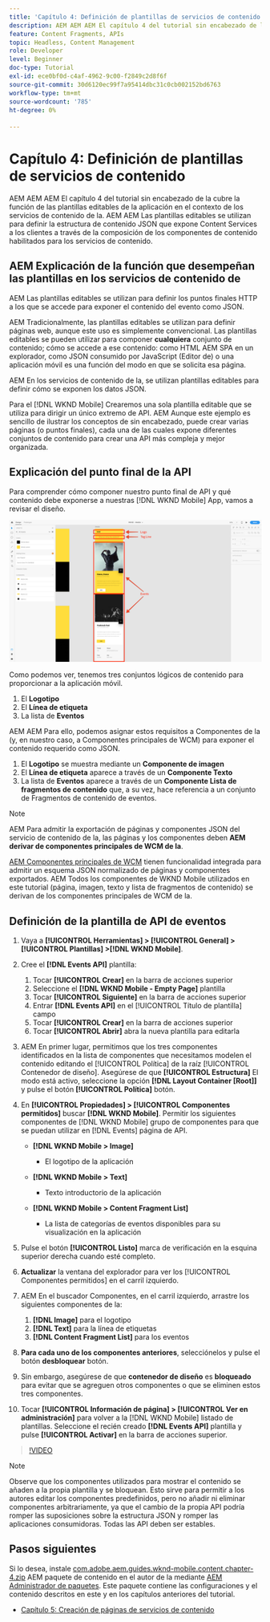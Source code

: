 ```yaml
---
title: 'Capítulo 4: Definición de plantillas de servicios de contenido: servicios de contenido'
description: AEM AEM AEM El capítulo 4 del tutorial sin encabezado de la cubre la función de las plantillas editables de la aplicación en el contexto de los servicios de contenido de la. AEM Las plantillas editables se utilizan para definir la estructura de contenido JSON que, en última instancia, exponen los servicios de contenido.
feature: Content Fragments, APIs
topic: Headless, Content Management
role: Developer
level: Beginner
doc-type: Tutorial
exl-id: ece0bf0d-c4af-4962-9c00-f2849c2d8f6f
source-git-commit: 30d6120ec99f7a95414dbc31c0cb002152bd6763
workflow-type: tm+mt
source-wordcount: '785'
ht-degree: 0%

---
```


# Capítulo 4: Definición de plantillas de servicios de contenido

AEM AEM AEM El capítulo 4 del tutorial sin encabezado de la cubre la función de las plantillas editables de la aplicación en el contexto de los servicios de contenido de la. AEM AEM Las plantillas editables se utilizan para definir la estructura de contenido JSON que expone Content Services a los clientes a través de la composición de los componentes de contenido habilitados para los servicios de contenido.

## AEM Explicación de la función que desempeñan las plantillas en los servicios de contenido de

AEM Las plantillas editables se utilizan para definir los puntos finales HTTP a los que se accede para exponer el contenido del evento como JSON.

AEM Tradicionalmente, las plantillas editables se utilizan para definir páginas web, aunque este uso es simplemente convencional. Las plantillas editables se pueden utilizar para componer **cualquiera** conjunto de contenido; cómo se accede a ese contenido: como HTML AEM SPA en un explorador, como JSON consumido por JavaScript (Editor de) o una aplicación móvil es una función del modo en que se solicita esa página.

AEM En los servicios de contenido de la, se utilizan plantillas editables para definir cómo se exponen los datos JSON.

Para el [!DNL WKND Mobile] Crearemos una sola plantilla editable que se utiliza para dirigir un único extremo de API. AEM Aunque este ejemplo es sencillo de ilustrar los conceptos de sin encabezado, puede crear varias páginas (o puntos finales), cada una de las cuales expone diferentes conjuntos de contenido para crear una API más compleja y mejor organizada.

## Explicación del punto final de la API

Para comprender cómo componer nuestro punto final de API y qué contenido debe exponerse a nuestras [!DNL WKND Mobile] App, vamos a revisar el diseño.

![Descomposición de página de API de eventos](./assets/chapter-4/design-to-component-mapping.png)

Como podemos ver, tenemos tres conjuntos lógicos de contenido para proporcionar a la aplicación móvil.

1. El **Logotipo**
2. El **Línea de etiqueta**
3. La lista de **Eventos**

AEM AEM Para ello, podemos asignar estos requisitos a Componentes de la (y, en nuestro caso, a Componentes principales de WCM) para exponer el contenido requerido como JSON.

1. El **Logotipo** se muestra mediante un **Componente de imagen**
2. El **Línea de etiqueta** aparece a través de un **Componente Texto**
3. La lista de **Eventos** aparece a través de un **Componente Lista de fragmentos de contenido** que, a su vez, hace referencia a un conjunto de Fragmentos de contenido de eventos.

>[!NOTE]
>
>AEM Para admitir la exportación de páginas y componentes JSON del servicio de contenido de la, las páginas y los componentes deben **AEM derivar de componentes principales de WCM de la**.
>
>[AEM Componentes principales de WCM](https://github.com/Adobe-Marketing-Cloud/aem-core-wcm-components) tienen funcionalidad integrada para admitir un esquema JSON normalizado de páginas y componentes exportados. AEM Todos los componentes de WKND Mobile utilizados en este tutorial (página, imagen, texto y lista de fragmentos de contenido) se derivan de los componentes principales de WCM de la.

## Definición de la plantilla de API de eventos

1. Vaya a **[!UICONTROL Herramientas] > [!UICONTROL General] > [!UICONTROL Plantillas] >[!DNL WKND Mobile]**.

1. Cree el **[!DNL Events API]** plantilla:

   1. Tocar **[!UICONTROL Crear]** en la barra de acciones superior
   1. Seleccione el **[!DNL WKND Mobile - Empty Page]** plantilla
   1. Tocar **[!UICONTROL Siguiente]** en la barra de acciones superior
   1. Entrar **[!DNL Events API]** en el [!UICONTROL Título de plantilla] campo
   1. Tocar **[!UICONTROL Crear]** en la barra de acciones superior
   1. Tocar **[!UICONTROL Abrir]** abra la nueva plantilla para editarla

1. AEM En primer lugar, permitimos que los tres componentes identificados en la lista de componentes que necesitamos modelen el contenido editando el [!UICONTROL Política] de la raíz [!UICONTROL Contenedor de diseño]. Asegúrese de que **[!UICONTROL Estructura]** El modo está activo, seleccione la opción **[!DNL Layout Container \[Root\]]** y pulse el botón **[!UICONTROL Política]** botón.
1. En **[!UICONTROL Propiedades] > [!UICONTROL Componentes permitidos]** buscar **[!DNL WKND Mobile]**. Permitir los siguientes componentes de [!DNL WKND Mobile] grupo de componentes para que se puedan utilizar en [!DNL Events] página de API.

   * **[!DNL WKND Mobile > Image]**

      * El logotipo de la aplicación

   * **[!DNL WKND Mobile > Text]**

      * Texto introductorio de la aplicación

   * **[!DNL WKND Mobile > Content Fragment List]**

      * La lista de categorías de eventos disponibles para su visualización en la aplicación

1. Pulse el botón **[!UICONTROL Listo]** marca de verificación en la esquina superior derecha cuando esté completo.
1. **Actualizar** la ventana del explorador para ver los [!UICONTROL Componentes permitidos] en el carril izquierdo.
1. AEM En el buscador Componentes, en el carril izquierdo, arrastre los siguientes componentes de la:
   1. **[!DNL Image]** para el logotipo
   2. **[!DNL Text]** para la línea de etiquetas
   3. **[!DNL Content Fragment List]** para los eventos
1. **Para cada uno de los componentes anteriores**, selecciónelos y pulse el botón **desbloquear** botón.
1. Sin embargo, asegúrese de que **contenedor de diseño** es **bloqueado** para evitar que se agreguen otros componentes o que se eliminen estos tres componentes.
1. Tocar **[!UICONTROL Información de página] > [!UICONTROL Ver en administración]** para volver a la [!DNL WKND Mobile] listado de plantillas. Seleccione el recién creado **[!DNL Events API]** plantilla y pulse **[!UICONTROL Activar]** en la barra de acciones superior.

>[!VIDEO](https://video.tv.adobe.com/v/28342?quality=12&learn=on)

>[!NOTE]
>
> Observe que los componentes utilizados para mostrar el contenido se añaden a la propia plantilla y se bloquean. Esto sirve para permitir a los autores editar los componentes predefinidos, pero no añadir ni eliminar componentes arbitrariamente, ya que el cambio de la propia API podría romper las suposiciones sobre la estructura JSON y romper las aplicaciones consumidoras. Todas las API deben ser estables.

## Pasos siguientes

Si lo desea, instale [com.adobe.aem.guides.wknd-mobile.content.chapter-4.zip](https://github.com/adobe/aem-guides-wknd-mobile/releases/latest) AEM paquete de contenido en el autor de la mediante [AEM Administrador de paquetes](http://localhost:4502/crx/packmgr/index.jsp). Este paquete contiene las configuraciones y el contenido descritos en este y en los capítulos anteriores del tutorial.

* [Capítulo 5: Creación de páginas de servicios de contenido](./chapter-5.md)
